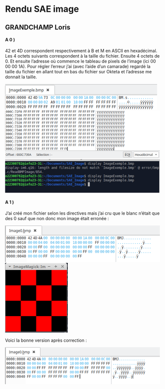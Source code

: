 # Rendu SAE image
## GRANDCHAMP Loris

#### A 0 ) 
42 et 4D correspondent respectivement à B et M en ASCII en hexadécimal. Les 4 octets suivants correspondent à la taille du fichier. Ensuite 4 octets de 0. Et ensuite l’adresse où commence le tableau de pixels de l’image (ici 00 00 00 1A).
Pour régler l’erreur j’ai (avec l’aide d’un camarade) regardé la taille du fichier en allant tout en bas du fichier sur Okteta et l’adresse me donnait la taille.

![Capture_0A_debut_fichier](./capture_partie_A/Capture_0A_debut_fichier.png)
![Capture_0A_fin_fichier](./capture_partie_A/Capture_0A_fin_fichier.png)
![Capture_0A_terminal](./capture_partie_A/Capture_0A_terminal.png)


#### A 1 ) 
J’ai créé mon fichier selon les directives mais j’ai cru que le blanc n’était que des 0 sauf que non donc mon image était erronée :

![](./capture_partie_A/Capture_A1_damier_faux_rouge_noir.png)
![](./capture_partie_A/Capture_A1_image_damier_faux_rouge_noir.png)


Voici la bonne version après correction :

![](./capture_partie_A/Capture_A1_damier_bon.png)


